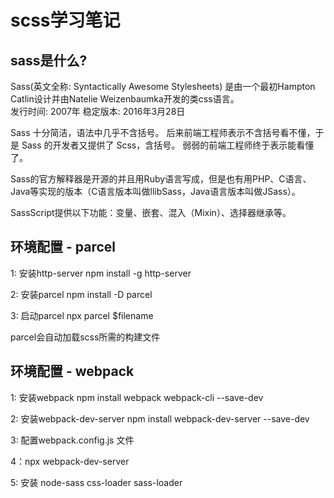 # scss学习笔记

## sass是什么?
Sass(英文全称: Syntactically Awesome Stylesheets) 
是由一个最初Hampton Catlin设计并由Natelie Weizenbaumka开发的类css语言。  
发行时间: 2007年
稳定版本: 2016年3月28日

Sass 十分简洁，语法中几乎不含括号。
后来前端工程师表示不含括号看不懂，于是 Sass 的开发者又提供了 Scss，含括号。
弱弱的前端工程师终于表示能看懂了。

Sass的官方解释器是开源的并且用Ruby语言写成，但是也有用PHP、C语言、Java等实现的版本（C语言版本叫做llibSass，Java语言版本叫做JSass）。

SassScript提供以下功能：变量、嵌套、混入（Mixin）、选择器继承等。

## 环境配置 - parcel

1: 安装http-server
npm install -g http-server

2: 安装parcel
npm install -D parcel

3: 启动parcel
npx parcel $filename

parcel会自动加载scss所需的构建文件

## 环境配置 - webpack

1: 安装webpack
npm install webpack webpack-cli --save-dev

2: 安装webpack-dev-server
npm install webpack-dev-server --save-dev

3: 配置webpack.config.js 文件

4：npx webpack-dev-server

5: 安装 node-sass  css-loader  sass-loader